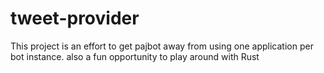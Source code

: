 # tweet-provider
This project is an effort to get pajbot away from using one application per bot instance. also a fun opportunity to play around with Rust
